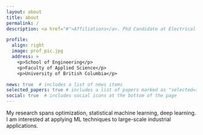 ```yaml
---
layout: about
title: about
permalink: /
description: <a href="#">Affiliations</a>. Phd Candidate at Electrical Engineering, UBC.

profile:
  align: right
  image: prof_pic.jpg
  address: >
    <p>School of Engineering</p>
    <p>Faculty of Applied Science</p>
    <p>University of British Columbia</p>

news: true  # includes a list of news items
selected_papers: true # includes a list of papers marked as "selected={true}"
social: true  # includes social icons at the bottom of the page
---
```


My research spans optimization, statistical machine learning, deep learning. I am interested at applying ML techniques to large-scale industrial applications. 
